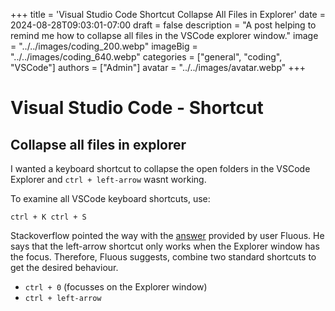+++
title = 'Visual Studio Code Shortcut Collapse All Files in Explorer'
date = 2024-08-28T09:03:01-07:00
draft = false
description = "A post helping to remind me how to collapse all files in the VSCode explorer window."
image = "../../images/coding_200.webp"
imageBig = "../../images/coding_640.webp"
categories = ["general", "coding", "VSCode"]
authors = ["Admin"]
avatar = "../../images/avatar.webp" 
+++

# Visual Studio Code - Shortcut 
## Collapse all files in explorer

I wanted a keyboard shortcut to collapse the open folders in the VSCode Explorer and `ctrl + left-arrow` wasnt working. 

To examine all VSCode keyboard shortcuts, use:

` ctrl + K ctrl + S `

Stackoverflow pointed the way with the [answer](https://stackoverflow.com/questions/53273421/visual-studio-code-shortcut-collapse-all-files-in-explorer) provided by user Fluous.  He says that the left-arrow shortcut only works when the Explorer window has the focus.  Therefore, Fluous suggests, combine two standard shortcuts to get the desired behaviour.

- `ctrl + 0` (focusses on the Explorer window)
- `ctrl + left-arrow` 

